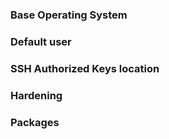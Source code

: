 ### Base Operating System

### Default user

### SSH Authorized Keys location 

### Hardening

### Packages

